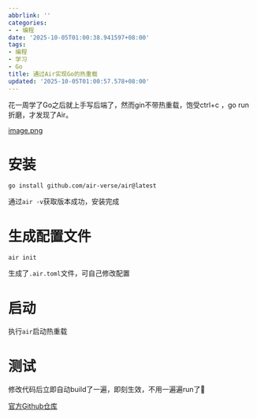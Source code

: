 ```yaml
---
abbrlink: ''
categories:
- - 编程
date: '2025-10-05T01:00:38.941597+08:00'
tags:
- 编程
- 学习
- Go
title: 通过Air实现Go的热重载
updated: '2025-10-05T01:00:57.578+08:00'
---
```

花一周学了Go之后就上手写后端了，然而gin不带热重载，饱受ctrl+c ，go run 折磨，才发现了Air。

[image.png](https://postimg.cc/xNyT5rWL)

# 安装

`go install github.com/air-verse/air@latest`

通过`air -v`获取版本成功，安装完成

# 生成配置文件

`air init`

生成了`.air.toml`文件，可自己修改配置

# 启动

执行`air`启动热重载

# 测试

修改代码后立即自动build了一遍，即刻生效，不用一遍遍run了🙂 


[官方Github仓库](https://github.com/air-verse/air)
